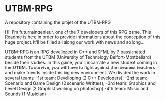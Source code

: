 UTBM-RPG
========

A repository containing the projet of the UTBM-RPG


Hi! I'm futurnaingenieur, one of the 7 developers of this RPG game. This Readme is here in order to provide 
informations about the conception of this huge project. It'll be filled all along our work with news and so long...

UTBM-RPG is an RPG develloped in C++ and SFML by 7 passionated students from the UTBM (University of Technology Belfort-Montbeliard) beside their studies. In this game, you'll incarnate a new student coming in the UTBM. To survive, you will have to fight against the meanest teachers and make friends inside this big new environment. 
We divided the work in several teams:
-1st team: Develloping (2 C++ Developers);
-2nd team: Scenario and Game Design (2 scenario Writters);
-3rd team: Graphics and Level Design (2 Graphist working on photoshop)
-4th team: Music and Sounds (1 Musician)


